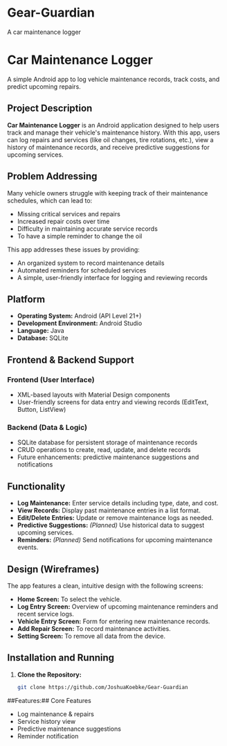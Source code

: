 # Gear-Guardian
A car maintenance logger
# Car Maintenance Logger

A simple Android app to log vehicle maintenance records, track costs, and predict upcoming repairs.

## Project Description

**Car Maintenance Logger** is an Android application designed to help users track and manage their vehicle's maintenance history. With this app, users can log repairs and services (like oil changes, tire rotations, etc.), view a history of maintenance records, and receive predictive suggestions for upcoming services.

## Problem Addressing

Many vehicle owners struggle with keeping track of their maintenance schedules, which can lead to:
- Missing critical services and repairs
- Increased repair costs over time
- Difficulty in maintaining accurate service records
- To have a simple reminder to change the oil

This app addresses these issues by providing:
- An organized system to record maintenance details
- Automated reminders for scheduled services
- A simple, user-friendly interface for logging and reviewing records

## Platform

- **Operating System:** Android (API Level 21+)
- **Development Environment:** Android Studio
- **Language:** Java
- **Database:** SQLite

## Frontend & Backend Support

### Frontend (User Interface)
- XML-based layouts with Material Design components
- User-friendly screens for data entry and viewing records (EditText, Button, ListView)

### Backend (Data & Logic)
- SQLite database for persistent storage of maintenance records
- CRUD operations to create, read, update, and delete records
- Future enhancements: predictive maintenance suggestions and notifications

## Functionality

- **Log Maintenance:** Enter service details including type, date, and cost.
- **View Records:** Display past maintenance entries in a list format.
- **Edit/Delete Entries:** Update or remove maintenance logs as needed.
- **Predictive Suggestions:** *(Planned)* Use historical data to suggest upcoming services.
- **Reminders:** *(Planned)* Send notifications for upcoming maintenance events.

## Design (Wireframes)

The app features a clean, intuitive design with the following screens:
- **Home Screen:** To select the vehicle.
- **Log Entry Screen:** Overview of upcoming maintenance reminders and recent service logs.
- **Vehicle Entry Screen:** Form for entering new maintenance records.
- **Add Repair Screen:** To record maintenance activities.
- **Setting Screen:** To remove all data from the device.


## Installation and Running

1. **Clone the Repository:**
   ```bash
   git clone https://github.com/JoshuaKoebke/Gear-Guardian


##Features:##
Core Features
-	Log maintenance & repairs
-	Service history view
-	Predictive maintenance suggestions
-	Reminder notification

